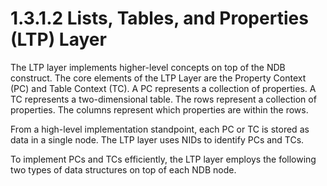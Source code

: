 <html dir="LTR" xmlns:mshelp="http://msdn.microsoft.com/mshelp" xmlns:ddue="http://ddue.schemas.microsoft.com/authoring/2003/5" xmlns:xlink="http://www.w3.org/1999/xlink" xmlns:tool="http://www.microsoft.com/tooltip">
    <head>
        <meta http-equiv="Content-Type" content="text/html; CHARSET=utf-8"></meta>
        <meta name="save" content="history"></meta>
        <title>1.3.1.2 Lists, Tables, and Properties (LTP) Layer</title>
        <xml>
            <mshelp:toctitle title="1.3.1.2 Lists, Tables, and Properties (LTP) Layer"></mshelp:toctitle>
            <mshelp:rltitle title="[MS-PST]: Lists, Tables, and Properties (LTP) Layer"></mshelp:rltitle>
            <mshelp:keyword index="A" term="4c24c7d2-5c5a-4b99-88b2-f4b84cc293ae"></mshelp:keyword>
            <mshelp:attr name="DCSext.ContentType" value="open specification"></mshelp:attr>
            <mshelp:attr name="AssetID" value="4c24c7d2-5c5a-4b99-88b2-f4b84cc293ae"></mshelp:attr>
            <mshelp:attr name="TopicType" value="kbRef"></mshelp:attr>
            <mshelp:attr name="DCSext.Title" value="[MS-PST]: Lists, Tables, and Properties (LTP) Layer" />
        </xml>
    </head>
    <body>
        <div id="header">
            <h1 class="heading">1.3.1.2 Lists, Tables, and Properties (LTP) Layer</h1>
        </div>
        <div id="mainSection">
            <div id="mainBody">
                <div id="allHistory" class="saveHistory"></div>
                <div id="sectionSection0" class="section" name="collapseableSection">
<p>The LTP layer implements higher-level concepts on top of the
NDB construct. The core elements of the LTP Layer are the Property Context (PC)
and Table Context (TC). A PC represents a collection of properties. A TC
represents a two-dimensional table. The rows represent a collection of
properties. The columns represent which properties are within the rows.</p>

<p>From a high-level implementation standpoint, each PC or TC
is stored as data in a single node. The LTP layer uses NIDs to identify PCs and
TCs. </p>

<p>To implement PCs and TCs efficiently, the LTP layer employs
the following two types of data structures on top of each NDB node.</p>
                </div>
            </div>
        </div>
    </body>
</html>